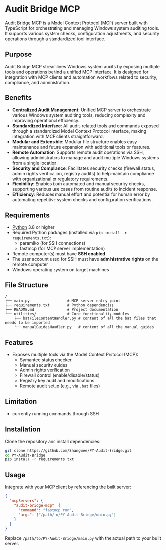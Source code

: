 # Audit Bridge MCP

Audit Bridge MCP is a Model Context Protocol (MCP) server built with TypeScript for orchestrating and managing Windows system auditing tools. It supports various system checks, configuration adjustments, and security operations through a standardized tool interface.

## Purpose

Audit Bridge MCP streamlines Windows system audits by exposing multiple tools and operations behind a unified MCP interface. It is designed for integration with MCP clients and automation workflows related to security, compliance, and administration.

## Benefits

- **Centralized Audit Management**: Unified MCP server to orchestrate various Windows system auditing tools, reducing complexity and improving operational efficiency.
- **Standardized Interface**: All audit-related tools and commands exposed through a standardized Model Context Protocol interface, making integration with MCP clients straightforward.
- **Modular and Extensible**: Modular file structure enables easy maintenance and future expansion with additional tools or features.
- **Remote Automation**: Supports remote audit operations via SSH, allowing administrators to manage and audit multiple Windows systems from a single location.
- **Security and Compliance**: Facilitates security checks (firewall status, admin rights verification, registry audits) to help maintain compliance with organizational or regulatory requirements.
- **Flexibility**: Enables both automated and manual security checks, supporting various use cases from routine audits to incident response.
- **Efficiency**: Reduces manual effort and potential for human error by automating repetitive system checks and configuration verifications.

## Requirements

- [Python](https://www.python.org/) 3.8 or higher
- Required Python packages (installed via `pip install -r requirements.txt`):
    - paramiko (for SSH connections)
    - fastmcp (for MCP server implementation)
- Remote computer(s) must have **SSH enabled**
- The user account used for SSH must have **administrative rights** on the remote computer
- Windows operating system on target machines

## File Structure

```
/
├── main.py                 # MCP server entry point
├── requirements.txt        # Python dependencies
├── README.md               # Project documentation
└── utilities/              # Core functionality modules
    ├── batFileContentHandler.py # content of all the bat files that needs to be imported
    └── manualGuidesHandler.py   # content of all the manual guides
```


## Features

- Exposes multiple tools via the Model Context Protocol (MCP):
  - Symantec status checker
  - Manual security guides
  - Admin rights verification
  - Firewall control (enable/disable/status)
  - Registry key audit and modifications
  - Remote audit setup (e.g., via `.bat` files)
 
## Limitation
- currently running commands through SSH

## Installation

Clone the repository and install dependencies:

```bash
git clone https://github.com/Shangwee/PY-Audit-Bridge.git
cd PY-Audit-Bridge
pip install -r requirements.txt
```

## Usage

Integrate with your MCP client by referencing the built server:

```json
{
  "mcpServers": {
    "audit-bridge-mcp": {
      "command": "fastmcp run",
      "args": ["/path/to/PY-Audit-Bridge/main.py"]
    }
  }
}
```

Replace `/path/to/PY-Audit-Bridge/main.py` with the actual path to your built server.
